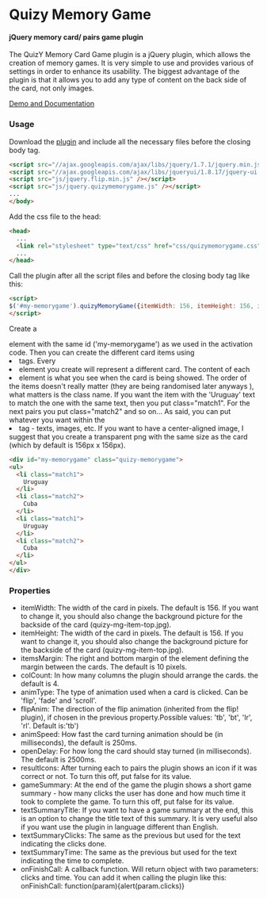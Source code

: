 Quizy Memory Game
========

#### jQuery memory card/ pairs game plugin ####

The QuizY Memory Card Game plugin is a jQuery plugin, which allows the creation of memory games. It is very simple to use and provides various of settings in order to enhance its usability. The biggest advantage of the plugin is that it allows you to add any type of content on the back side of the card, not only images.

[Demo and Documentation](http://memorygame.quizyplugin.com/)


### Usage ###

Download the [plugin](https://github.com/frenski/quizy-memorygame) and include all the necessary files before the closing body tag.

```html
<script src="//ajax.googleapis.com/ajax/libs/jquery/1.7.1/jquery.min.js" /></script>
<script src="//ajax.googleapis.com/ajax/libs/jqueryui/1.8.17/jquery-ui.min.js" /></script>
<script src="js/jquery.flip.min.js" /></script>
<script src="js/jquery.quizymemorygame.js" /></script>
...
</body>
```
Add the css file to the head: 

```html
<head>
  ...
  <link rel="stylesheet" type="text/css" href="css/quizymemorygame.css" />
  ...
</head>
```

Call the plugin after all the script files and before the closing body tag like this:

```html
<script>
$('#my-memorygame').quizyMemoryGame({itemWidth: 156, itemHeight: 156, itemsMargin:40, colCount:5, animType:'flip' , flipAnim:'tb', animSpeed:250, resultIcons:true});
</script>
```
Create a <div> element with the same id ('my-memorygame') as we used in the activation code. Then you can create the different card items using <li> tags. Every <li> element you create will represent a different card. The content of each <li> element is what you see when the card is being showed. The order of the items doesn't really matter (they are being randomised later anyways ), what matters is the class name. If you want the item with the 'Uruguay' text to match the one with the same text, then you put class="match1". For the next pairs you put class="match2" and so on... As said, you can put whatever you want within the <li> tag - texts, images, etc. If you want to have a center-aligned image, I suggest that you create a transparent png with the same size as the card (which by default is 156px x 156px).

```html
<div id="my-memorygame" class="quizy-memorygame">
<ul>
  <li class="match1">
    Uruguay
  </li>
  <li class="match2">
    Cuba
  </li>
  <li class="match1">
    Uruguay
  </li>
  <li class="match2">
    Cuba
  </li>
</ul>
</div>
```

### Properties ###
* itemWidth: The width of the card in pixels. The default is 156. If you want to change it, you should also change the background picture for the backside of the card (quizy-mg-item-top.jpg).
* itemHeight: The width of the card in pixels. The default is 156. If you want to change it, you should also change the background picture for the backside of the card (quizy-mg-item-top.jpg).
* itemsMargin: The right and bottom margin of the element defining the margin between the cards. The default is 10 pixels.
* colCount: In how many columns the plugin should arrange the cards. the default is 4.
* animType: The type of animation used when a card is clicked. Can be 'flip', 'fade' and 'scroll'.
* flipAnim: The direction of the flip animation (inherited from the flip! plugin), if chosen in the previous property.Possible values: 'tb', 'bt', 'lr', 'rl'. Default is:'tb')
* animSpeed: How fast the card turning animation should be (in milliseconds), the default is 250ms.
* openDelay: For how long the card should stay turned (in milliseconds). The default is 2500ms.
* resultIcons: After turning each to pairs the plugin shows an icon if it was correct or not. To turn this off, put false for its value.
* gameSummary: At the end of the game the plugin shows a short game summary - how many clicks the user has done and how much time it took to complete the game. To turn this off, put false for its value.
* textSummaryTitle: If you want to have a game summary at the end, this is an option to change the title text of this summary. It is very useful also if you want use the plugin in language different than English.
* textSummaryClicks: The same as the previous but used for the text indicating the clicks done.
* textSummaryTime: The same as the previous but used for the text indicating the time to complete.
* onFinishCall: A callback function. Will return object with two parameters: clicks and time. You can add it when calling the plugin like this: onFinishCall: function(param){alert(param.clicks)}

</body>